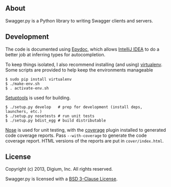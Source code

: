 About
-----
Swagger.py is a Python library to writing Swagger clients and servers.

Development
-----------

The code is documented using [Epydoc][], which allows [IntelliJ IDEA][]
to do a better job at inferring types for autocompletion.

To keep things isolated, I also recommend installing (and using)
[virtualenv][]. Some scripts are provided to help keep the
environments manageable

    $ sudo pip install virtualenv
    $ ./make-env.sh
    $ . activate-env.sh

[Setuptools][] is used for building.

    $ ./setup.py develop   # prep for development (install deps, launchers, etc.)
    $ ./setup.py nosetests # run unit tests
    $ ./setup.py bdist_egg # build distributable

[Nose][] is used for unit testing, with the [coverage][] plugin
installed to generated code coverage reports. Pass `--with-coverage`
to generate the code coverage report. HTML versions of the reports are
put in `cover/index.html`.


License
-------

Copyright (c) 2013, Digium, Inc.
All rights reserved.

Swagger.py is licensed with a [BSD 3-Clause License][BSD].

 [bsd]: http://opensource.org/licenses/BSD-3-Clause
 [coverage]: http://nedbatchelder.com/code/coverage/
 [epydoc]: http://epydoc.sourceforge.net/
 [intellij idea]: http://confluence.jetbrains.net/display/PYH/
 [nose]: http://nose.readthedocs.org/en/latest/
 [setuptools]: http://pypi.python.org/pypi/setuptools
 [virtualenv]: http://www.virtualenv.org/
